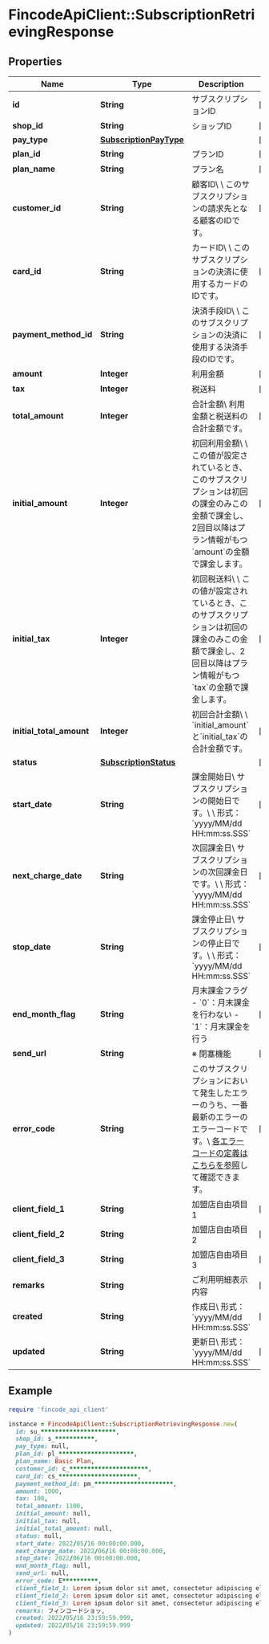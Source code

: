 # FincodeApiClient::SubscriptionRetrievingResponse

## Properties

| Name | Type | Description | Notes |
| ---- | ---- | ----------- | ----- |
| **id** | **String** | サブスクリプションID  | [optional] |
| **shop_id** | **String** | ショップID  | [optional] |
| **pay_type** | [**SubscriptionPayType**](SubscriptionPayType.md) |  | [optional] |
| **plan_id** | **String** | プランID  | [optional] |
| **plan_name** | **String** | プラン名  | [optional] |
| **customer_id** | **String** | 顧客ID\\ \\ このサブスクリプションの請求先となる顧客のIDです。  | [optional] |
| **card_id** | **String** | カードID\\ \\ このサブスクリプションの決済に使用するカードのIDです。  | [optional] |
| **payment_method_id** | **String** | 決済手段ID\\ \\ このサブスクリプションの決済に使用する決済手段のIDです。  | [optional] |
| **amount** | **Integer** | 利用金額  | [optional] |
| **tax** | **Integer** | 税送料  | [optional] |
| **total_amount** | **Integer** | 合計金額\\ 利用金額と税送料の合計金額です。  | [optional] |
| **initial_amount** | **Integer** | 初回利用金額\\ \\ この値が設定されているとき、このサブスクリプションは初回の課金のみこの金額で課金し、2回目以降はプラン情報がもつ&#x60;amount&#x60;の金額で課金します。  | [optional] |
| **initial_tax** | **Integer** | 初回税送料\\ \\ この値が設定されているとき、このサブスクリプションは初回の課金のみこの金額で課金し、2回目以降はプラン情報がもつ&#x60;tax&#x60;の金額で課金します。  | [optional] |
| **initial_total_amount** | **Integer** | 初回合計金額\\ \\ &#x60;initial_amount&#x60;と&#x60;initial_tax&#x60;の合計金額です。  | [optional] |
| **status** | [**SubscriptionStatus**](SubscriptionStatus.md) |  | [optional] |
| **start_date** | **String** | 課金開始日\\ サブスクリプションの開始日です。\\ \\ 形式：&#x60;yyyy/MM/dd HH:mm:ss.SSS&#x60;  | [optional] |
| **next_charge_date** | **String** | 次回課金日\\ サブスクリプションの次回課金日です。\\ \\ 形式：&#x60;yyyy/MM/dd HH:mm:ss.SSS&#x60;  | [optional] |
| **stop_date** | **String** | 課金停止日\\ サブスクリプションの停止日です。\\ \\ 形式：&#x60;yyyy/MM/dd HH:mm:ss.SSS&#x60;  | [optional] |
| **end_month_flag** | **String** | 月末課金フラグ  - &#x60;0&#x60;：月末課金を行わない - &#x60;1&#x60;：月末課金を行う  | [optional] |
| **send_url** | **String** | ※ 閉塞機能  | [optional] |
| **error_code** | **String** | このサブスクリプションにおいて発生したエラーのうち、一番最新のエラーのエラーコードです。\\ [各エラーコードの定義はこちらを参照](https://docs.fincode.jp/develop_support/error)して確認できます。  | [optional] |
| **client_field_1** | **String** | 加盟店自由項目 1  | [optional] |
| **client_field_2** | **String** | 加盟店自由項目 2  | [optional] |
| **client_field_3** | **String** | 加盟店自由項目 3  | [optional] |
| **remarks** | **String** | ご利用明細表示内容  | [optional] |
| **created** | **String** | 作成日\\ 形式：&#x60;yyyy/MM/dd HH:mm:ss.SSS&#x60;  | [optional] |
| **updated** | **String** | 更新日\\ 形式：&#x60;yyyy/MM/dd HH:mm:ss.SSS&#x60;  | [optional] |

## Example

```ruby
require 'fincode_api_client'

instance = FincodeApiClient::SubscriptionRetrievingResponse.new(
  id: su_*********************,
  shop_id: s_***********,
  pay_type: null,
  plan_id: pl_*********************,
  plan_name: Basic Plan,
  customer_id: c_**********************,
  card_id: cs_**********************,
  payment_method_id: pm_**********************,
  amount: 1000,
  tax: 100,
  total_amount: 1100,
  initial_amount: null,
  initial_tax: null,
  initial_total_amount: null,
  status: null,
  start_date: 2022/05/16 00:00:00.000,
  next_charge_date: 2022/06/16 00:00:00.000,
  stop_date: 2022/06/16 00:00:00.000,
  end_month_flag: null,
  send_url: null,
  error_code: E**********,
  client_field_1: Lorem ipsum dolor sit amet, consectetur adipiscing elit, sed do eiusmod tempor incididunt ut labore,
  client_field_2: Lorem ipsum dolor sit amet, consectetur adipiscing elit, sed do eiusmod tempor incididunt ut labore,
  client_field_3: Lorem ipsum dolor sit amet, consectetur adipiscing elit, sed do eiusmod tempor incididunt ut labore,
  remarks: フィンコードショッ,
  created: 2022/05/16 23:59:59.999,
  updated: 2022/05/16 23:59:59.999
)
```

